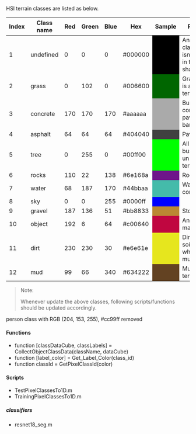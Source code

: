 HSI terrain classes are listed as below.

|Index|Class name| Red|Green|Blue|Hex|Sample|Remarks|
|--|--|--|--|--|--|--|--|
|1|undefined| 0|0|0|#000000<td style="background-color:#000000"></td>|Any terrain class which isn't defined in this list or shadows|
|2|grass| 0|102|0|#006600<td style="background-color:#006600"></td>|Grass which is a drivable terrain.|
|3|concrete| 170|170|170|#aaaaaa<td style="background-color:#aaaaaa"></td>|Building construction, pavements, barriers.|
|4|asphalt| 64|64|64|#404040<td style="background-color:#404040"></td>|Paved roads|
|5|tree| 0|255|0|#00ff00<td style="background-color:#00ff00"></td>|All the trees, bushes etc. un-drivable terrain.|
|6|rocks| 110|22|138|#6e168a<td style="background-color:#6e168a"></td>|Rocks|
|7|water| 68|187|170|#44bbaa<td style="background-color:#44bbaa"></td>|Water / ice combined|
|8|sky| 0|0|255|#0000ff<td style="background-color:#0000ff"></td>||
|9|gravel| 187|136|51|#bb8833<td style="background-color:#bb8833"></td>|Stone roads|
|10|object| 192|6|64|#c00640<td style="background-color:#c00640"></td>|Any man made object|
|11|dirt| 230|230|30|#e6e61e<td style="background-color:#e6e61e"></td>|Dirt and any soil type which isn't mud(wet)|
|12|mud| 99|66|340|#634222<td style="background-color:#634222"></td>|Mud : wet terrain|

>Note:
><p>Whenever update the above classes, following scripts/functions should be updated accordingly. </p>

person class with RGB (204, 153, 255), #cc99ff removed

#### Functions

* function [classDataCube, classLabels] =  CollectObjectClassData(className, dataCube)
* function [label_color] = Get_Label_Color(class_id)
* function classId = GetPixelClassId(color)

#### Scripts
* TestPixelClassesTo1D.m
* TrainingPixelClassesTo1D.m

##### classifiers
* resnet18_seg.m